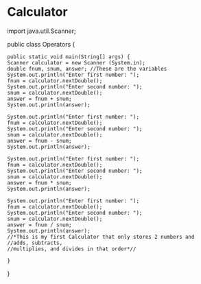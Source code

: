 # Calculator
import java.util.Scanner;


public class Operators {

	public static void main(String[] args) {
	Scanner calculator = new Scanner (System.in);
	double fnum, snum, answer; //These are the variables
	System.out.println("Enter first number: ");
	fnum = calculator.nextDouble();
	System.out.println("Enter second number: ");
	snum = calculator.nextDouble();
	answer = fnum + snum;
	System.out.println(answer);
	
	System.out.println("Enter first number: ");
	fnum = calculator.nextDouble();
	System.out.println("Enter second number: ");
	snum = calculator.nextDouble();
	answer = fnum - snum;
	System.out.println(answer);
	
	System.out.println("Enter first number: ");
	fnum = calculator.nextDouble();
	System.out.println("Enter second number: ");
	snum = calculator.nextDouble();
	answer = fnum * snum;
	System.out.println(answer);
	
	System.out.println("Enter first number: ");
	fnum = calculator.nextDouble();
	System.out.println("Enter second number: ");
	snum = calculator.nextDouble();
	answer = fnum / snum;
	System.out.println(answer);
	//*This is my first Calculator that only stores 2 numbers and
	//adds, subtracts, 
	//multiplies, and divides in that order*//

	}

}
